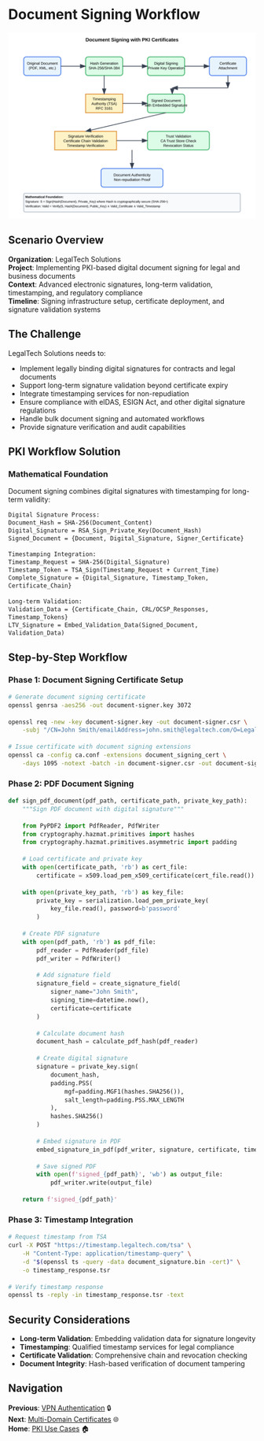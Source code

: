 # Document Signing Workflow

![Document Signing Workflow](workflow.svg)

## Scenario Overview

**Organization**: LegalTech Solutions  
**Project**: Implementing PKI-based digital document signing for legal and business documents  
**Context**: Advanced electronic signatures, long-term validation, timestamping, and regulatory compliance  
**Timeline**: Signing infrastructure setup, certificate deployment, and signature validation systems

## The Challenge

LegalTech Solutions needs to:
- Implement legally binding digital signatures for contracts and legal documents
- Support long-term signature validation beyond certificate expiry
- Integrate timestamping services for non-repudiation
- Ensure compliance with eIDAS, ESIGN Act, and other digital signature regulations
- Handle bulk document signing and automated workflows
- Provide signature verification and audit capabilities

## PKI Workflow Solution

### Mathematical Foundation

Document signing combines digital signatures with timestamping for long-term validity:

```
Digital Signature Process:
Document_Hash = SHA-256(Document_Content)
Digital_Signature = RSA_Sign_Private_Key(Document_Hash)
Signed_Document = {Document, Digital_Signature, Signer_Certificate}

Timestamping Integration:
Timestamp_Request = SHA-256(Digital_Signature)
Timestamp_Token = TSA_Sign(Timestamp_Request + Current_Time)
Complete_Signature = {Digital_Signature, Timestamp_Token, Certificate_Chain}

Long-term Validation:
Validation_Data = {Certificate_Chain, CRL/OCSP_Responses, Timestamp_Tokens}
LTV_Signature = Embed_Validation_Data(Signed_Document, Validation_Data)
```

## Step-by-Step Workflow

### Phase 1: Document Signing Certificate Setup

```bash
# Generate document signing certificate
openssl genrsa -aes256 -out document-signer.key 3072

openssl req -new -key document-signer.key -out document-signer.csr \
    -subj "/CN=John Smith/emailAddress=john.smith@legaltech.com/O=LegalTech Solutions/C=US"

# Issue certificate with document signing extensions
openssl ca -config ca.conf -extensions document_signing_cert \
    -days 1095 -notext -batch -in document-signer.csr -out document-signer.crt
```

### Phase 2: PDF Document Signing

```python
def sign_pdf_document(pdf_path, certificate_path, private_key_path):
    """Sign PDF document with digital signature"""
    
    from PyPDF2 import PdfReader, PdfWriter
    from cryptography.hazmat.primitives import hashes
    from cryptography.hazmat.primitives.asymmetric import padding
    
    # Load certificate and private key
    with open(certificate_path, 'rb') as cert_file:
        certificate = x509.load_pem_x509_certificate(cert_file.read())
    
    with open(private_key_path, 'rb') as key_file:
        private_key = serialization.load_pem_private_key(
            key_file.read(), password=b'password'
        )
    
    # Create PDF signature
    with open(pdf_path, 'rb') as pdf_file:
        pdf_reader = PdfReader(pdf_file)
        pdf_writer = PdfWriter()
        
        # Add signature field
        signature_field = create_signature_field(
            signer_name="John Smith",
            signing_time=datetime.now(),
            certificate=certificate
        )
        
        # Calculate document hash
        document_hash = calculate_pdf_hash(pdf_reader)
        
        # Create digital signature
        signature = private_key.sign(
            document_hash,
            padding.PSS(
                mgf=padding.MGF1(hashes.SHA256()),
                salt_length=padding.PSS.MAX_LENGTH
            ),
            hashes.SHA256()
        )
        
        # Embed signature in PDF
        embed_signature_in_pdf(pdf_writer, signature, certificate, timestamp_token)
        
        # Save signed PDF
        with open(f'signed_{pdf_path}', 'wb') as output_file:
            pdf_writer.write(output_file)
    
    return f'signed_{pdf_path}'
```

### Phase 3: Timestamp Integration

```bash
# Request timestamp from TSA
curl -X POST "https://timestamp.legaltech.com/tsa" \
    -H "Content-Type: application/timestamp-query" \
    -d "$(openssl ts -query -data document_signature.bin -cert)" \
    -o timestamp_response.tsr

# Verify timestamp response
openssl ts -reply -in timestamp_response.tsr -text
```

## Security Considerations

- **Long-term Validation**: Embedding validation data for signature longevity
- **Timestamping**: Qualified timestamp services for legal compliance
- **Certificate Validation**: Comprehensive chain and revocation checking
- **Document Integrity**: Hash-based verification of document tampering

## Navigation

**Previous**: [VPN Authentication](../11-vpn-authentication/README.md) 🔒  
**Next**: [Multi-Domain Certificates](../13-multi-domain-certificates/README.md) 🌐  
**Home**: [PKI Use Cases](../README.md) 🏠